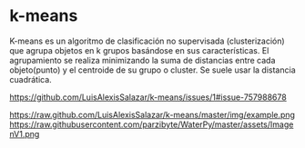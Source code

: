 # k-means

K-means es un algoritmo de clasificación no supervisada (clusterización) que agrupa objetos en k grupos basándose en sus características. 
El agrupamiento se realiza minimizando la suma de distancias entre cada objeto(punto) y el centroide de su grupo o cluster. 
Se suele usar la distancia cuadrática.

https://github.com/LuisAlexisSalazar/k-means/issues/1#issue-757988678


https://raw.github.com/LuisAlexisSalazar/k-means/master/img/example.png
https://raw.githubusercontent.com/parzibyte/WaterPy/master/assets/ImagenV1.png

